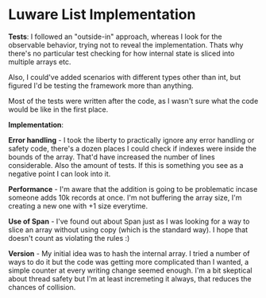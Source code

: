 # Luware List Implementation

<b>Tests</b>: 
I followed an "outside-in" approach, whereas I look for the observable behavior, trying not to reveal the implementation. Thats why there's no particular test checking for how
internal state is sliced into multiple arrays etc. 

Also, I could've added scenarios with different types other than int, but figured I'd be testing the framework more than anything.

Most of the tests were written after the code, as I wasn't sure what the code would be like in the first place.

<b>Implementation</b>:

  <b>Error handling</b> - I took the liberty to practically ignore any error handling or safety code, there's a dozen places I could check if indexes were inside the bounds of the array. 
  That'd have increased the number of lines considerable. Also the amount of tests. If this is something you see as a negative point I can look into it.
  
  <b>Performance</b> - I'm aware that the addition is going to be problematic incase someone adds 10k records at once. I'm not buffering the array size, I'm creating a new one with +1 size 
  everytime. 
  
  <b>Use of Span</b> - I've found out about Span just as I was looking for a way to slice an array without using copy (which is the standard way). I hope that doesn't count as violating the rules :)
  
  <b>Version</b> - My initial idea was to hash the internal array. I tried a number of ways to do it but the code was getting more complicated than I wanted, a simple counter at every writing change seemed enough. I'm a bit skeptical about thread safety but I'm at least incremeting it always, that reduces the chances of collision. 
  
 
